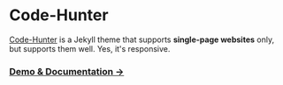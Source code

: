 # Code-Hunter

[Code-Hunter](http://arturoaviles.github.io/Code-Hunter) is a Jekyll theme that supports **single-page websites** only, but supports them well. Yes, it's responsive.

### [Demo & Documentation &rarr;](http://arturoaviles.github.io/Code-Hunter)
